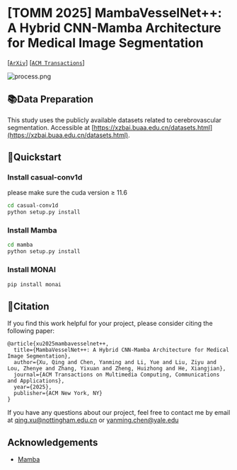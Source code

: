 # [TOMM 2025] MambaVesselNet++: A Hybrid CNN-Mamba Architecture for Medical Image Segmentation

[[`ArXiv`](https://arxiv.org/abs/2507.19931)] [[`ACM Transactions`](https://dl.acm.org/doi/abs/10.1145/3757324)] 

![process.png](imgs/archi.png)

## 📚Data Preparation
This study uses the publicly available datasets related to cerebrovascular segmentation. Accessible at [https://xzbai.buaa.edu.cn/datasets.html](https://xzbai.buaa.edu.cn/datasets.html). 

## 🎪Quickstart

### Install casual-conv1d

please make sure the cuda version ≥ 11.6

```bash
cd casual-conv1d
python setup.py install
```

### Install Mamba

```bash
cd mamba
python setup.py install
```

### Install MONAI

```bash
pip install monai
```

## 📜Citation
If you find this work helpful for your project, please consider citing the following paper:
```
@article{xu2025mambavesselnet++,
  title={MambaVesselNet++: A Hybrid CNN-Mamba Architecture for Medical Image Segmentation},
  author={Xu, Qing and Chen, Yanming and Li, Yue and Liu, Ziyu and Lou, Zhenye and Zhang, Yixuan and Zheng, Huizhong and He, Xiangjian},
  journal={ACM Transactions on Multimedia Computing, Communications and Applications},
  year={2025},
  publisher={ACM New York, NY}
}
```
If you have any questions about our project, feel free to contact me by email at [qing.xu@nottingham.edu.cn](mailto:qing.xu@nottingham.edu.cn) or [yanming.chen@yale.edu](mailto:yanming.chen@yale.edu) 

## Acknowledgements

* [Mamba](https://github.com/state-spaces/mamba)


